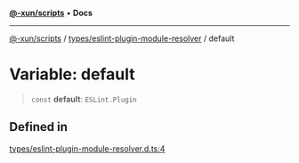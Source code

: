 [**@-xun/scripts**](../../../README.md) • **Docs**

***

[@-xun/scripts](../../../README.md) / [types/eslint-plugin-module-resolver](../README.md) / default

# Variable: default

> `const` **default**: `ESLint.Plugin`

## Defined in

[types/eslint-plugin-module-resolver.d.ts:4](https://github.com/Xunnamius/xscripts/blob/4fd96d6123f1ac889c89848efd750e2454f43e43/types/eslint-plugin-module-resolver.d.ts#L4)
